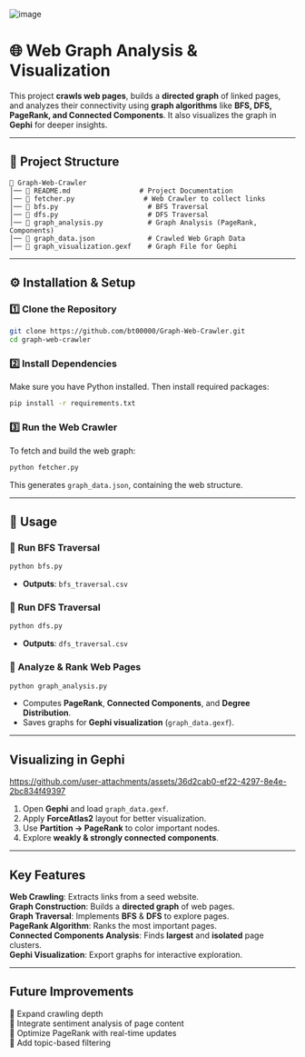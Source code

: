 ![image](https://github.com/user-attachments/assets/f0828f2d-8c53-4286-b05a-ca45d69059bb)
# 🌐 Web Graph Analysis & Visualization

This project **crawls web pages**, builds a **directed graph** of linked pages, and analyzes their connectivity using **graph algorithms** like **BFS, DFS, PageRank, and Connected Components**. It also visualizes the graph in **Gephi** for deeper insights.

---

## 📂 Project Structure

```
📁 Graph-Web-Crawler
│── 📝 README.md                 # Project Documentation
│── 📄 fetcher.py                 # Web Crawler to collect links
│── 📄 bfs.py                      # BFS Traversal
│── 📄 dfs.py                      # DFS Traversal
│── 📄 graph_analysis.py           # Graph Analysis (PageRank, Components)
│── 📄 graph_data.json             # Crawled Web Graph Data
│── 📄 graph_visualization.gexf    # Graph File for Gephi
```

---

## ⚙️ Installation & Setup

### 1️⃣ Clone the Repository

```sh
git clone https://github.com/bt00000/Graph-Web-Crawler.git
cd graph-web-crawler
```

### 2️⃣ Install Dependencies

Make sure you have Python installed. Then install required packages:

```sh
pip install -r requirements.txt
```

### 3️⃣ Run the Web Crawler

To fetch and build the web graph:

```sh
python fetcher.py
```

This generates `graph_data.json`, containing the web structure.

---

## 🚀 Usage

### 🔹 Run BFS Traversal

```sh
python bfs.py
```

- **Outputs**: `bfs_traversal.csv`

### 🔹 Run DFS Traversal

```sh
python dfs.py
```

- **Outputs**: `dfs_traversal.csv`

### 🔹 Analyze & Rank Web Pages

```sh
python graph_analysis.py
```

- Computes **PageRank**, **Connected Components**, and **Degree Distribution**.
- Saves graphs for **Gephi visualization** (`graph_data.gexf`).

---

## Visualizing in Gephi


https://github.com/user-attachments/assets/36d2cab0-ef22-4297-8e4e-2bc834f49397


1. Open **Gephi** and load `graph_data.gexf`.
2. Apply **ForceAtlas2** layout for better visualization.
3. Use **Partition → PageRank** to color important nodes.
4. Explore **weakly & strongly connected components**.

---

## Key Features

**Web Crawling**: Extracts links from a seed website.  
**Graph Construction**: Builds a **directed graph** of web pages.  
**Graph Traversal**: Implements **BFS** & **DFS** to explore pages.  
**PageRank Algorithm**: Ranks the most important pages.  
**Connected Components Analysis**: Finds **largest** and **isolated** page clusters.  
**Gephi Visualization**: Export graphs for interactive exploration.  

---

## Future Improvements

🔹 Expand crawling depth  
🔹 Integrate sentiment analysis of page content  
🔹 Optimize PageRank with real-time updates  
🔹 Add topic-based filtering  

